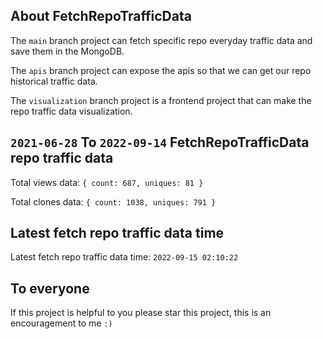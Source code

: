## About FetchRepoTrafficData

The `main` branch project can fetch specific repo everyday traffic data and save them in the MongoDB.

The `apis` branch project can expose the apis so that we can get our repo historical traffic data.

The `visualization` branch project is a frontend project that can make the repo traffic data visualization.

## `2021-06-28` To `2022-09-14` FetchRepoTrafficData repo traffic data

Total views data: `{ count: 687, uniques: 81 }`

Total clones data: `{ count: 1038, uniques: 791 }`

## Latest fetch repo traffic data time

Latest fetch repo traffic data time: `2022-09-15 02:10:22`

## To everyone

If this project is helpful to you please star this project, this is an encouragement to me `:)`



